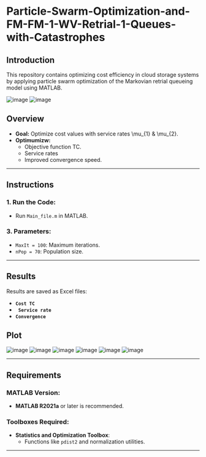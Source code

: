 # Particle-Swarm-Optimization-and-FM-FM-1-WV-Retrial-1-Queues-with-Catastrophes

## Introduction
This repository contains optimizing cost efficiency in cloud storage systems by applying particle swarm optimization of the Markovian retrial queueing model using MATLAB.

![image](https://github.com/user-attachments/assets/a1541d7f-782f-4e4b-8ad0-af0865c12e70)
![image](https://github.com/user-attachments/assets/f7c0ba74-1156-4706-a4d9-16b9a754fee8)


## Overview
- **Goal:** Optimize cost values with service rates \mu_{1} & \mu_{2}.
- **Optimumizw:**
  - Objective function TC.
  - Service rates
  - Improved convergence speed.
  

---

## Instructions

### 1. Run the Code:
- Run `Main_file.m` in MATLAB.

### 3. Parameters:
- `MaxIt = 100`: Maximum iterations.
- `nPop = 70`: Population size.

---

## Results

Results are saved as Excel files:
- **`Cost TC`**
- **` Service rate`**
- **`Convergence`**
## Plot
![image](https://github.com/user-attachments/assets/6256bb72-7c6a-46f5-924e-2e562bccdb18)
![image](https://github.com/user-attachments/assets/36034da0-0d03-4a53-8f27-ac07598dfc23)
![image](https://github.com/user-attachments/assets/4cd4033a-5754-4086-a098-6f1c11aa78cf)
![image](https://github.com/user-attachments/assets/03c0f5b1-7cc6-42a7-b1a2-5263827a1317)
![image](https://github.com/user-attachments/assets/807ffa5f-d94a-47c0-abb6-b0b94b3bd36c)
![image](https://github.com/user-attachments/assets/e1e3a87f-7467-4332-98cc-3f0d59d61453)








---

## Requirements

### MATLAB Version:
- **MATLAB R2021a** or later is recommended.

### Toolboxes Required:
- **Statistics and Optimization Toolbox**:
  - Functions like `pdist2` and normalization utilities.


---
